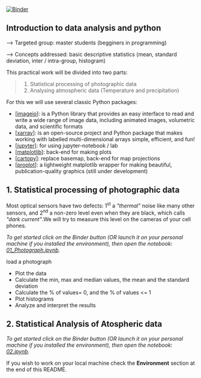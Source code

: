 [![Binder](https://mybinder.org/badge_logo.svg)](https://mybinder.org/v2/gh/fjomaa38/TP_master.git/main)
##  Introduction to data analysis and python

--> Targeted group: master students (begginers in programming) 

--> Concepts addressed: basic descriptive statistics (mean, standard deviation, inter / intra-group, histogram)

This practical work will be divided into two parts:
> 1) Statistical processing of photographic data
> 2) Analysing atmospheric data (Temperature and precipitation)

For this we will use several classic Python packages:

- [[imageio](https://pypi.org/project/imageio/)]:  is a Python library that provides an easy interface to read and write a wide range of image data, including animated images, volumetric data, and scientific formats
- [[xarray](http://xarray.pydata.org/en/stable/)]: is an open-source project and Python package that makes working with labelled multi-dimensional arrays simple, efficient, and fun!
- [[jupyter](https://jupyter.org/)]: for using jupyter-notebook / lab
- [[matplotlib](https://matplotlib.org/)]: back-end for making plots
- [[cartopy](https://scitools.org.uk/cartopy/docs/latest/)]: replace basemap, back-end for map projections
- [[proplot](https://proplot.readthedocs.io/en/stable/)]: a lightweight matplotlib wrapper for making beautiful, publication-quality graphics (still under development)

## 1. Statistical processing of photographic data

Most optical sensors have two defects: 1<sup>st</sup> a *"thermal"* noise like many other sensors, and 2<sup>nd</sup> a non-zero level even when they are black, which calls *"dark current"*.We will try to measure this level on the cameras of your cell phones.

*To get started click on the Binder button (OR launch it on your personal machine if you installed the environment), then open the notebook: [01_Photograph.ipynb](01_Photograph.ipynb).*

load a photograph
- Plot the data 
- Calculate the min, max and median values, the mean and the standard deviation
- Calculate the % of values= 0, and the % of values <= 1
- Plot histograms
- Analyze and interpret the results

## 2. Statistical Analysis of Atospheric data

*To get started click on the Binder button (OR launch it on your personal machine if you installed the environment), then open the notebook: [02.ipynb](02_ipynb).*


If you wish to work on your local machine check the **Environment** section at the end of this README.
